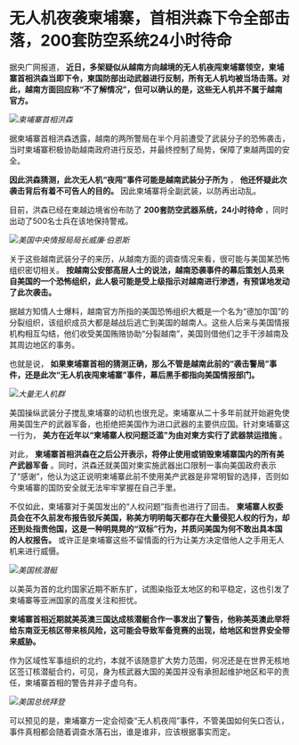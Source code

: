 

# 无人机夜袭柬埔寨，首相洪森下令全部击落，200套防空系统24小时待命

据央广网报道，
**近日，多架疑似从越南方向越境的无人机夜闯柬埔寨领空，柬埔寨首相洪森当即下令，柬国防部出动武器进行反制，所有无人机均被当场击落。对此，越南方面回应称“不了解情况”，但可以确认的是，这些无人机并不属于越南官方。**

![](https://inews.gtimg.com/news_bt/OsU9bdzecswhlmBQoZ9_LYBzrwRDtgiGzSv3WOd9xAZ0cAA/1000)_柬埔寨首相洪森_

据柬埔寨首相洪森透露，越南的两所警局在半个月前遭受了武装分子的恐怖袭击，当时柬埔寨积极协助越南政府进行反恐，并最终控制了局势，保障了柬越两国的安全。

**因此洪森猜测，此次无人机“夜闯”事件可能是越南武装分子所为** ， **他还怀疑此次袭击背后有着不可告人的目的。**
因此柬埔寨将全副武装，以防再出动乱。

目前，洪森已经在柬越边境省份布防了 **200套防空武器系统，24小时待命** ，同时出动了500名士兵在该地保持警戒。

![](https://inews.gtimg.com/news_bt/O7a795EtIzX1NVDsWEUWjUXn9_QNgk1EfWKtsOgRZLgoAAA/1000)_美国中央情报局局长威廉·伯恩斯_

关于这些越南武装分子的来历，从越南方面的调查情况来看，很可能与美国某恐怖组织密切相关。
**按越南公安部高层人士的说法，越南恐袭事件的幕后策划人员来自美国的一个恐怖组织，此人极可能是受上级指示对越南进行渗透，有预谋地发动了此次袭击。**

据越方知情人士爆料，越南官方所指的美国恐怖组织大概是一个名为“德加尔国”的分裂组织，该组织成员大都是越战后逃亡到美国的越南人。这些人后来与美国情报机构相互勾结，他们收受美国贿赂协助“分裂越南”，美国则借他们之手干涉越南及其周边地区的事务。

也就是说， **如果柬埔寨首相的猜测正确，那么不管是越南此前的“袭击警局”事件，还是此次“无人机夜闯柬埔寨”事件，幕后黑手都指向美国情报部门。**

![](https://inews.gtimg.com/news_bt/OgKFeKYYKG57er3x4p5lGbFAb4L3JpXHVsoHDAhL7JSLsAA/1000)_大量无人机群_

美国操纵武装分子搅乱柬埔寨的动机也很充足。柬埔寨从二十多年前就开始避免使用美国生产的武器军备，也拒绝把美国作为进口武器的主要供应国。针对柬埔寨这一行为，
**美方在近年以“柬埔寨人权问题泛滥”为由对柬方实行了武器禁运措施** 。

对此， **柬埔寨首相洪森在之后公开表示，将停止使用或销毁柬埔寨国内的所有美产武器军备**
。同时，洪森还就美国对柬实施武器出口限制一事向美国政府表示了“感谢”，他认为这正说明柬埔寨此前不使用美产武器是非常明智的选择，否则如今柬埔寨的国防安全就无法牢牢掌握在自己手里。

不仅如此，柬埔寨对于美国发出的“人权问题”指责也进行了回击。
**柬埔寨人权委员会在不久前发布报告驳斥美国，称美方明明每天都存在大量侵犯人权的行为，却还到处指责他国，这是一种明晃晃的“双标”行为，并质问美国为何不敢出具本国的人权报告。**
或许正是柬埔寨这些不留情面的行为让美方决定借他人之手用无人机来进行威慑。

![](https://inews.gtimg.com/news_bt/OILRcg4yRudcFq0Ix-U5NWO7POZbjxx8HkSqtC0kMF6qMAA/1000)_美国核潜艇_

以美英为首的北约国家近期不断东扩，试图染指亚太地区的和平稳定，这也引发了柬埔寨等亚洲国家的高度关注和担忧。

**柬埔寨首相近期就美英澳三国达成核潜艇合作一事发出了警告，他称美英澳此举将给东南亚无核区带来核风险，这可能会导致军备竞赛的出现，给地区和世界安全带来威胁。**

作为区域性军事组织的北约，本就不该随意扩大势力范围，何况还是在世界无核地区签订核潜艇合约，可见，身为核武器大国的美国并没有承担起维护地区和平的责任，柬埔寨首相的警告并非子虚乌有。

![](https://inews.gtimg.com/news_bt/OgY_w2JNfQDurhPWsPlhwDC9rrRk826c7jVAivEWhA7fsAA/1000)_美国总统拜登_

可以预见的是，柬埔寨方一定会彻查“无人机夜闯”事件，不管美国如何矢口否认，事件真相都会随着调查水落石出，谁是谁非，应该根据事实而定。

